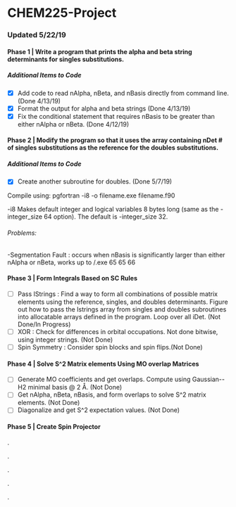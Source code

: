 # CHEM225-Project

### Updated 5/22/19 



#### Phase 1 | Write a program that prints the alpha and beta string determinants for singles substitutions.

##### Additional Items to Code

- [x] Add code to read nAlpha, nBeta, and nBasis directly from command line. (Done 4/13/19)
- [x] Format the output for alpha and beta strings (Done 4/13/19)
- [x] Fix the conditional statement that requires nBasis to be greater than either nAlpha or nBeta. (Done 4/12/19)

#### Phase 2 | Modify the program so that it uses the array containing nDet # of singles substitutions as the reference for the doubles substitutions. 

##### Additional Items to Code

- [x] Create another subroutine for doubles. (Done 5/7/19)

Compile using: pgfortran -i8 -o filename.exe filename.f90

-i8 Makes default integer and logical variables 8 bytes long (same as the -integer_size  64  option). The default is -integer_size 32.

###### Problems: 
-Segmentation Fault : occurs when nBasis is significantly larger than either nAlpha or nBeta, works up to /.exe 65 65 66

#### Phase 3 | Form Integrals Based on SC Rules

- [ ] Pass IStrings : Find a way to form all combinations of possible matrix elements using the reference, singles, and doubles determinants. Figure out how to pass the Istrings array from singles and doubles subroutines into allocatable arrays defined in the program. Loop over all iDet. (Not Done/In Progress)
- [ ] XOR : Check for differences in orbital occupations. Not done bitwise, using integer strings. (Not Done)
- [ ] Spin Symmetry : Consider spin blocks and spin flips.(Not Done)
#### Phase 4 | Solve S^2 Matrix elements Using MO overlap Matrices

- [ ] Generate MO coefficients and get overlaps. Compute using Gaussian--H2 minimal basis @ 2 Å. (Not Done)
- [ ] Get nAlpha, nBeta, nBasis, and form overlaps to solve S^2 matrix elements. (Not Done)
- [ ] Diagonalize and get S^2 expectation values. (Not Done)

#### Phase 5 | Create Spin Projector
  .

  .

  .

  .

  .
